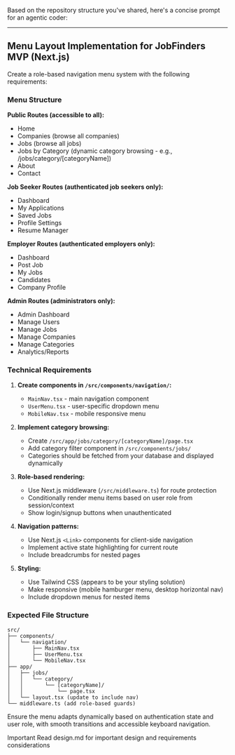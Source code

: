 Based on the repository structure you've shared, here's a concise prompt for an agentic coder:

---

## Menu Layout Implementation for JobFinders MVP (Next.js)

Create a role-based navigation menu system with the following requirements:

### Menu Structure

**Public Routes (accessible to all):**
- Home
- Companies (browse all companies)
- Jobs (browse all jobs)
- Jobs by Category (dynamic category browsing - e.g., /jobs/category/[categoryName])
- About
- Contact

**Job Seeker Routes (authenticated job seekers only):**
- Dashboard
- My Applications
- Saved Jobs
- Profile Settings
- Resume Manager

**Employer Routes (authenticated employers only):**
- Dashboard
- Post Job
- My Jobs
- Candidates
- Company Profile

**Admin Routes (administrators only):**
- Admin Dashboard
- Manage Users
- Manage Jobs
- Manage Companies
- Manage Categories
- Analytics/Reports

### Technical Requirements

1. **Create components in `/src/components/navigation/`:**
   - `MainNav.tsx` - main navigation component
   - `UserMenu.tsx` - user-specific dropdown menu
   - `MobileNav.tsx` - mobile responsive menu

2. **Implement category browsing:**
   - Create `/src/app/jobs/category/[categoryName]/page.tsx`
   - Add category filter component in `/src/components/jobs/`
   - Categories should be fetched from your database and displayed dynamically

3. **Role-based rendering:**
   - Use Next.js middleware (`/src/middleware.ts`) for route protection
   - Conditionally render menu items based on user role from session/context
   - Show login/signup buttons when unauthenticated

4. **Navigation patterns:**
   - Use Next.js `<Link>` components for client-side navigation
   - Implement active state highlighting for current route
   - Include breadcrumbs for nested pages

5. **Styling:**
   - Use Tailwind CSS (appears to be your styling solution)
   - Make responsive (mobile hamburger menu, desktop horizontal nav)
   - Include dropdown menus for nested items

### Expected File Structure
```
src/
├── components/
│   └── navigation/
│       ├── MainNav.tsx
│       ├── UserMenu.tsx
│       └── MobileNav.tsx
├── app/
│   ├── jobs/
│   │   └── category/
│   │       └── [categoryName]/
│   │           └── page.tsx
│   └── layout.tsx (update to include nav)
└── middleware.ts (add role-based guards)
```

Ensure the menu adapts dynamically based on authentication state and user role, with smooth transitions and accessible keyboard navigation.

Important 
Read design.md for important design and requirements considerations